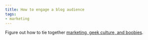 ```yaml
---
title: How to engage a blog audience
tags:
- marketing
---
```


Figure out how to tie together [marketing, geek culture, and boobies][1].

   [1]: http://headrush.typepad.com/creating_passionate_users/2006/12/tech_tshirts_ar.html

